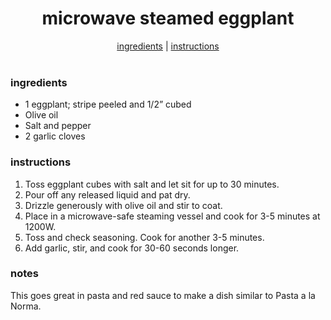 <h1 align="center">microwave steamed eggplant</h1>

<div align="center">
  <a href="#ingredients">ingredients</a> | 
  <a href="#instructions">instructions</a>
</div>
<br>

### ingredients
- 1 eggplant; stripe peeled and 1/2” cubed  
- Olive oil  
- Salt and pepper  
- 2 garlic cloves  

### instructions
1. Toss eggplant cubes with salt and let sit for up to 30 minutes.  
2. Pour off any released liquid and pat dry.  
3. Drizzle generously with olive oil and stir to coat.  
4. Place in a microwave-safe steaming vessel and cook for 3-5 minutes at 1200W.  
5. Toss and check seasoning. Cook for another 3-5 minutes.  
6. Add garlic, stir, and cook for 30-60 seconds longer.  

### notes
This goes great in pasta and red sauce to make a dish similar to Pasta a la Norma.